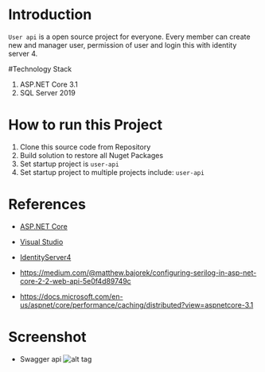 # Introduction 
`User api` is a open source project for everyone. Every member can create new and manager user, permission of user and login this with identity server 4. 

#Technology Stack
1. ASP.NET Core 3.1
2. SQL Server 2019

# How to run this Project
1. Clone this source code from Repository
2. Build solution to restore all Nuget Packages
2. Set startup project is `user-api`
4. Set startup project to multiple projects include: `user-api`

# References
- [ASP.NET Core](https://docs.microsoft.com/en-us/aspnet/core/?view=aspnetcore-3.1)
- [Visual Studio](https://visualstudio.microsoft.com/)
- [IdentityServer4](https://identityserver.io/)

- https://medium.com/@matthew.bajorek/configuring-serilog-in-asp-net-core-2-2-web-api-5e0f4d89749c
- https://docs.microsoft.com/en-us/aspnet/core/performance/caching/distributed?view=aspnetcore-3.1

# Screenshot

- Swagger api
![alt tag](./auth-server/wwwroot/git-images/user-api.png)
